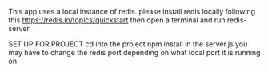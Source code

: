 This app uses a local instance of redis.
please install redis locally following this https://redis.io/topics/quickstart
then open a terminal and run redis-server

SET UP FOR PROJECT
cd into the project
npm install
in the server.js you may have to change the redis port depending on what local port it is running on
